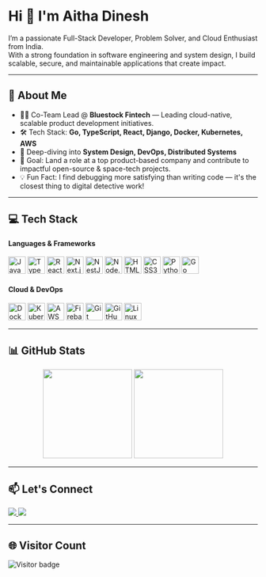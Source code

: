 <h1 align="left">Hi 👋 I'm Aitha Dinesh</h1>

<p align="left">
I’m a passionate Full-Stack Developer, Problem Solver, and Cloud Enthusiast from India. <br>
With a strong foundation in software engineering and system design, I build scalable, secure, and maintainable applications that create impact.
</p>

---

<h2>🚀 About Me</h2>

<ul>
  <li>🧑‍💻 Co-Team Lead @ <strong>Bluestock Fintech</strong> — Leading cloud-native, scalable product development initiatives.</li>
  <li>🛠️ Tech Stack: <strong>Go, TypeScript, React, Django, Docker, Kubernetes, AWS</strong></li>
  <li>🧠 Deep-diving into <strong>System Design, DevOps, Distributed Systems</strong></li>
  <li>🎯 Goal: Land a role at a top product-based company and contribute to impactful open-source & space-tech projects.</li>
  <li>💡 Fun Fact: I find debugging more satisfying than writing code — it's the closest thing to digital detective work!</li>
</ul>

---

<h2>💻 Tech Stack</h2>

<h4>Languages & Frameworks</h4>

<div align="left">
  <img src="https://cdn.jsdelivr.net/gh/devicons/devicon/icons/javascript/javascript-original.svg" height="35" alt="JavaScript"/>
  <img src="https://cdn.jsdelivr.net/gh/devicons/devicon/icons/typescript/typescript-original.svg" height="35" alt="TypeScript"/>
  <img src="https://cdn.jsdelivr.net/gh/devicons/devicon/icons/react/react-original.svg" height="35" alt="React"/>
  <img src="https://cdn.jsdelivr.net/gh/devicons/devicon/icons/nextjs/nextjs-original.svg" height="35" alt="Next.js"/>
  <img src="https://cdn.jsdelivr.net/gh/devicons/devicon/icons/nestjs/nestjs-plain.svg" height="35" alt="NestJS"/>
  <img src="https://cdn.jsdelivr.net/gh/devicons/devicon/icons/nodejs/nodejs-original.svg" height="35" alt="Node.js"/>
  <img src="https://cdn.jsdelivr.net/gh/devicons/devicon/icons/html5/html5-original.svg" height="35" alt="HTML5"/>
  <img src="https://cdn.jsdelivr.net/gh/devicons/devicon/icons/css3/css3-original.svg" height="35" alt="CSS3"/>
  <img src="https://cdn.jsdelivr.net/gh/devicons/devicon/icons/python/python-original.svg" height="35" alt="Python"/>
  <img src="https://cdn.jsdelivr.net/gh/devicons/devicon/icons/go/go-original.svg" height="35" alt="Go"/>
</div>

<h4>Cloud & DevOps</h4>

<div align="left">
  <img src="https://cdn.jsdelivr.net/gh/devicons/devicon/icons/docker/docker-original.svg" height="35" alt="Docker"/>
  <img src="https://cdn.jsdelivr.net/gh/devicons/devicon/icons/kubernetes/kubernetes-plain.svg" height="35" alt="Kubernetes"/>
  <img src="https://cdn.jsdelivr.net/gh/devicons/devicon/icons/amazonwebservices/amazonwebservices-original.svg" height="35" alt="AWS"/>
  <img src="https://cdn.jsdelivr.net/gh/devicons/devicon/icons/firebase/firebase-plain.svg" height="35" alt="Firebase"/>
  <img src="https://cdn.jsdelivr.net/gh/devicons/devicon/icons/git/git-original.svg" height="35" alt="Git"/>
  <img src="https://cdn.jsdelivr.net/gh/devicons/devicon/icons/github/github-original.svg" height="35" alt="GitHub"/>
  <img src="https://cdn.jsdelivr.net/gh/devicons/devicon/icons/linux/linux-original.svg" height="35" alt="Linux"/>
</div>

---

<h2>📊 GitHub Stats</h2>

<div align="center">
  <img src="https://github-readme-stats.vercel.app/api?username=dineshaitha&show_icons=true&theme=github_dark&hide_border=false" height="180"/>
  <img src="https://github-readme-stats.vercel.app/api/top-langs/?username=dineshaitha&layout=compact&theme=github_dark&hide_border=false" height="180"/>
</div>

---

<h2>📫 Let's Connect</h2>

<div align="left">
  <a href="https://www.linkedin.com/in/dinesh-aitha-384553291" target="_blank">
    <img src="https://img.shields.io/badge/LinkedIn-Dinesh%20Aitha-0077B5?style=for-the-badge&logo=linkedin&logoColor=white"/>
  </a>
  <a href="mailto:dineshaitha7@gmail.com" target="_blank">
    <img src="https://img.shields.io/badge/Gmail-dineshaitha7@gmail.com-D14836?style=for-the-badge&logo=gmail&logoColor=white"/>
  </a>
</div>

---

<h2>🌐 Visitor Count</h2>

<p align="left">
  <img src="https://komarev.com/ghpvc/?username=dineshaitha&style=flat-square&color=blue" alt="Visitor badge" />
</p>
